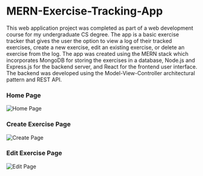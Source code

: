 # MERN-Exercise-Tracking-App
This web application project was completed as part of a web development course for my undergraduate CS degree. The app is a basic exercise tracker that gives the user the option to view a log of their tracked exercises, create a new exercise, edit an existing exercise, or delete an exercise from the log. The app was created using the MERN stack which incorporates MongoDB for storing the exercises in a database, Node.js and Express.js for the backend server, and React for the frontend user interface. The backend was developed using the Model-View-Controller architectural pattern and REST API. 

### Home Page
![Home Page](https://user-images.githubusercontent.com/13329400/170103473-34b45c13-a8d6-437b-b282-b53ea8cb6217.jpg)

### Create Exercise Page
![Create Page](https://user-images.githubusercontent.com/13329400/170103624-f644b195-4c99-411a-9bee-6f68485cd703.jpg)

### Edit Exercise Page
![Edit Page](https://user-images.githubusercontent.com/13329400/170103730-e2004b1e-d0b3-4474-8828-650f4bc8fbb8.jpg)
